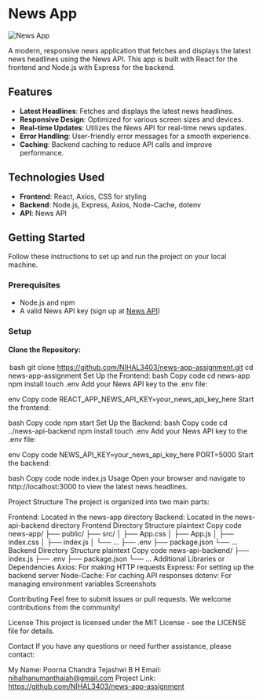 # News App

![News App](https://source.unsplash.com/1600x900/?news)

A modern, responsive news application that fetches and displays the latest news headlines using the News API. This app is built with React for the frontend and Node.js with Express for the backend.

## Features

- **Latest Headlines**: Fetches and displays the latest news headlines.
- **Responsive Design**: Optimized for various screen sizes and devices.
- **Real-time Updates**: Utilizes the News API for real-time news updates.
- **Error Handling**: User-friendly error messages for a smooth experience.
- **Caching**: Backend caching to reduce API calls and improve performance.

## Technologies Used

- **Frontend**: React, Axios, CSS for styling
- **Backend**: Node.js, Express, Axios, Node-Cache, dotenv
- **API**: News API

## Getting Started

Follow these instructions to set up and run the project on your local machine.

### Prerequisites

- Node.js and npm
- A valid News API key (sign up at [News API](https://newsapi.org/))

### Setup

#### Clone the Repository:

 ⁠bash
git clone https://github.com/NIHAL3403/news-app-assignment.git
cd news-app-assignment
Set Up the Frontend:
bash
Copy code
cd news-app
npm install
touch .env
Add your News API key to the .env file:

env
Copy code
REACT_APP_NEWS_API_KEY=your_news_api_key_here
Start the frontend:

bash
Copy code
npm start
Set Up the Backend:
bash
Copy code
cd ../news-api-backend
npm install
touch .env
Add your News API key to the .env file:

env
Copy code
NEWS_API_KEY=your_news_api_key_here
PORT=5000
Start the backend:

bash
Copy code
node index.js
Usage
Open your browser and navigate to http://localhost:3000 to view the latest news headlines.

Project Structure
The project is organized into two main parts:

Frontend: Located in the news-app directory
Backend: Located in the news-api-backend directory
Frontend Directory Structure
plaintext
Copy code
news-app/
├── public/
├── src/
│   ├── App.css
│   ├── App.js
│   ├── index.css
│   ├── index.js
│   └── ...
├── .env
├── package.json
└── ...
Backend Directory Structure
plaintext
Copy code
news-api-backend/
├── index.js
├── .env
├── package.json
└── ...
Additional Libraries or Dependencies
Axios: For making HTTP requests
Express: For setting up the backend server
Node-Cache: For caching API responses
dotenv: For managing environment variables
Screenshots

Contributing
Feel free to submit issues or pull requests. We welcome contributions from the community!

License
This project is licensed under the MIT License - see the LICENSE file for details.

Contact
If you have any questions or need further assistance, please contact:

My Name: Poorna Chandra Tejashwi B H
Email: nihalhanumanthaiah@gmail.com
Project Link: https://github.com/NIHAL3403/news-app-assignment
